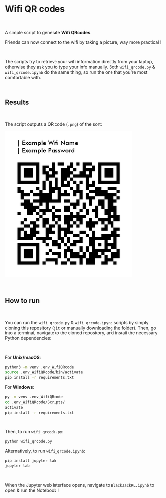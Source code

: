 # Wifi QR codes

<br>

A simple script to generate **Wifi QRcodes**. 

Friends can now connect to the wifi by taking a picture, way more practical !

<br>

The scripts try to retrieve your wifi information directly from your laptop, otherwise they ask you to type your info manually. Both `wifi_qrcode.py` & `wifi_qrcode.ipynb` do the same thing, so run the one that you're most comfortable with. 

<br>



## Results

<br>

The script outputs a QR code (`.png`) of the sort:

![Wifi QRcode Example](https://github.com/paulcourty/Wifi_QRcode_generator/blob/main/Wifi%20Example.png)

<br>



## How to run

<br>

You can run the `wifi_qrcode.py` & `wifi_qrcode.ipynb` scripts by simply cloning this repository (`git` or manually downloading the folder). Then, go into a terminal, navigate to the cloned repository, and install the necessary Python dependencies:

<br>

For **Unix/macOS**:

```sh
python3 -m venv .env_WifiQRcode
source .env_WifiQRcode/bin/activate
pip install -r requirements.txt
```

For **Windows**:

```sh
py -m venv .env_WifiQRcode
cd .env_WifiQRcode/Scripts/
activate
pip install -r requirements.txt
```

<br>

Then, to run `wifi_qrcode.py`:

```sh
python wifi_qrcode.py
```

Alternatively, to run `wifi_qrcode.ipynb`:

```sh
pip install jupyter lab
jupyter lab
``` 

<br>

When the Jupyter web interface opens, navigate to `BlackJackRL.ipynb` to open & run the Notebook !
